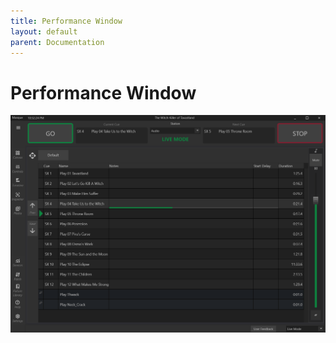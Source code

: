 ```yaml
---
title: Performance Window
layout: default
parent: Documentation
---
```


# Performance Window

![image](../images/Masque_DefaultView.png)
